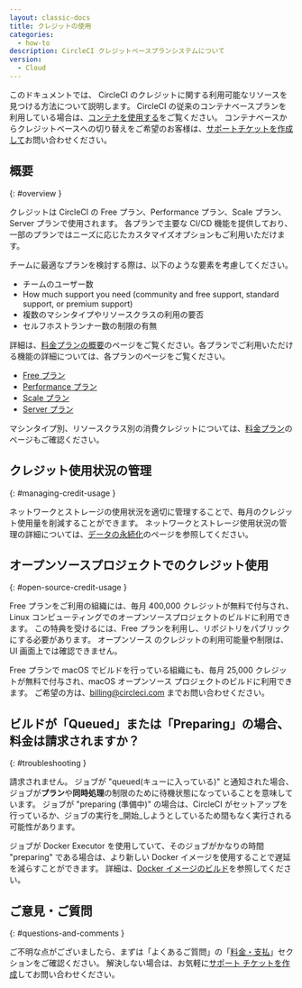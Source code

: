 ```yaml
---
layout: classic-docs
title: クレジットの使用
categories:
  - how-to
description: CircleCI クレジットベースプランシステムについて
version:
  - Cloud
---
```


このドキュメントでは、 CircleCI のクレジットに関する利用可能なリソースを見つける方法について説明します。 CircleCI の従来のコンテナベースプランを利用している場合は、[コンテナを使用する]({{site.baseurl}}/ja/2.0/containers)をご覧ください。 コンテナベースからクレジットベースへの切り替えをご希望のお客様は、[サポートチケットを作成して](https://support.circleci.com/hc/en-us/requests/new)お問い合わせください。

## 概要
{: #overview }

クレジットは CircleCI の Free プラン、Performance プラン、Scale プラン、Server プランで使用されます。 各プランで主要な CI/CD 機能を提供しており、一部のプランではニーズに応じたカスタマイズオプションもご利用いただけます。

チームに最適なプランを検討する際は、以下のような要素を考慮してください。

- チームのユーザー数
- How much support you need (community and free support, standard support, or premium support)
- 複数のマシンタイプやリソースクラスの利用の要否
- セルフホストランナー数の制限の有無

詳細は、[料金プランの概要]({{site.baseurl}}/2.0/plan-overview)のページをご覧ください。各プランでご利用いただける機能の詳細については、各プランのページをご覧ください。
- [Free プラン]({{site.baseurl}}/ja/2.0/plan-free)
- [Performance プラン]({{site.baseurl}}/ja/2.0/plan-performance)
- [Scale プラン]({{site.baseurl}}/ja/2.0/plan-scale)
- [Server  プラン]({{site.baseurl}}/ja/2.0/plan-server)

マシンタイプ別、リソースクラス別の消費クレジットについては、[料金プラン](https://circleci.com/pricing/)のページもご確認ください。

## クレジット使用状況の管理
{: #managing-credit-usage }

ネットワークとストレージの使用状況を適切に管理することで、毎月のクレジット使用量を削減することができます。 ネットワークとストレージ使用状況の管理の詳細については、[データの永続化]({{site.baseurl}}/2.0/persist-data/)のページを参照してください。

## オープンソースプロジェクトでのクレジット使用
{: #open-source-credit-usage }

Free プランをご利用の組織には、毎月 400,000 クレジットが無料で付与され、Linux コンピューティングでのオープンソースプロジェクトのビルドに利用できます。 この特典を受けるには、Free プランを利用し、リポジトリをパブリックにする必要があります。  オープンソース のクレジットの利用可能量や制限は、UI 画面上では確認できません。

Free プランで macOS でビルドを行っている組織にも、毎月 25,000 クレジットが無料で付与され、macOS オープンソース プロジェクトのビルドに利用できます。 ご希望の方は、billing@circleci.com までお問い合わせください。

## ビルドが「Queued」または「Preparing」の場合、料金は請求されますか？
{: #troubleshooting }

請求されません。 ジョブが  "queued(キューに入っている)" と通知された場合、ジョブが**プラン**や**同時処理**の制限のために待機状態になっていることを意味しています。 ジョブが  "preparing (準備中)"  の場合は、CircleCI がセットアップを行っているか、ジョブの実行を_開始_しようとしているため間もなく実行される可能性があります。

ジョブが Docker Executor を使用していて、そのジョブがかなりの時間 "preparing" である場合は、より新しい Docker イメージを使用することで遅延を減らすことができます。 詳細は、[Docker イメージのビルド]({{site.baseurl}}/2.0/building-docker-images/)を参照してください。

## ご意見・ご質問
{: #questions-and-comments }

ご不明な点がございましたら、まずは「よくあるご質問」の「[料金・支払]({{site.baseurl}}/2.0/faq/#billing)」セクションをご確認ください。 解決しない場合は、お気軽に[サポート チケットを作成](https://support.circleci.com/hc/ja/requests/new)してお問い合わせください。
